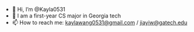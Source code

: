 - 👋 Hi, I’m @Kayla0531
- 👀 I am a first-year CS major in Georgia tech
- 📫 How to reach me: kaylawang0531@gmail.com / jiayiw@gatech.edu

<!---
Kayla0531/Kayla0531 is a ✨ special ✨ repository because its `README.md` (this file) appears on your GitHub profile.
You can click the Preview link to take a look at your changes.
--->
